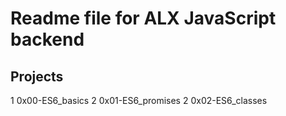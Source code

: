# Readme file for ALX JavaScript backend

## Projects
1 0x00-ES6_basics
2 0x01-ES6_promises
2 0x02-ES6_classes

